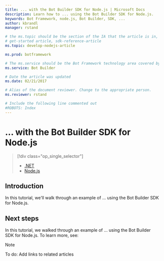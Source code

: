 ```yaml
---
title: ... with the Bot Builder SDK for Node.js | Microsoft Docs
description: Learn how to ... using the Bot Builder SDK for Node.js.
keywords: Bot Framework, node.js, Bot Builder, SDK, ...
author: kbrandl
manager: rstand

# the ms.topic should be the section of the IA that the article is in, with the suffix -article. Some examples:
# get-started article, sdk-reference-article
ms.topic: develop-nodejs-article

ms.prod: botframework

# The ms.service should be the Bot Framework technology area covered by the article, e.g., Bot Builder, LUIS, Azure Bot Service
ms.service: Bot Builder

# Date the article was updated
ms.date: 02/21/2017

# Alias of the document reviewer. Change to the appropriate person.
ms.reviewer: rstand

# Include the following line commented out
#ROBOTS: Index
---
```

# ... with the Bot Builder SDK for Node.js
> [!div class="op_single_selector"]
> * [.NET](bot-framework-dotnet-howto-middleware.md)
> * [Node.js](bot-framework-nodejs-howto-middleware.md)
>

## Introduction

In this tutorial, we'll walk through an example of ... using the Bot Builder SDK for Node.js. 

## Next steps

In this tutorial, we walked through an example of ... using the Bot Builder SDK for Node.js. 
To learn more, see:

> [!NOTE]
> To do: Add links to related articles